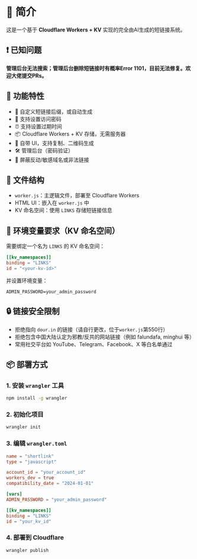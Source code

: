 # 🔗 简介

这是一个基于 **Cloudflare Workers + KV** 实现的完全由AI生成的短链接系统。

## ❗ 已知问题

**管理后台无法搜索；管理后台删除短链接时有概率Error 1101，目前无法修复。欢迎大佬提交PRs。**

## 🚀 功能特性

- 🎯 自定义短链接后缀，或自动生成
- 🔐 支持设置访问密码
- ⏰ 支持设置过期时间
- 📦 Cloudflare Workers + KV 存储，无需服务器
- 📱 自带 UI，支持复制、二维码生成
- 🛠️ 管理后台（密码验证）
- 🚫 屏蔽反动/敏感域名或非法链接

## 📁 文件结构

- `worker.js`：主逻辑文件，部署至 Cloudflare Workers
- HTML UI：嵌入在 `worker.js` 中
- KV 命名空间：使用 `LINKS` 存储短链接信息

## 🧩 环境变量要求（KV 命名空间）

需要绑定一个名为 `LINKS` 的 KV 命名空间：

```toml
[[kv_namespaces]]
binding = "LINKS"
id = "<your-kv-id>"
```

并设置环境变量：

```env
ADMIN_PASSWORD=your_admin_password
```

## 🔒 链接安全限制

- 拒绝指向 `dour.in` 的链接（请自行更改，位于`worker.js`第550行）
- 拒绝包含中国大陆认定为邪教/反共的网站链接（例如 falundafa, minghui 等）
- 常用社交平台如 YouTube、Telegram、Facebook、X 等白名单通过

## 📦 部署方式

### 1. 安装 `wrangler` 工具

```bash
npm install -g wrangler
```

### 2. 初始化项目

```bash
wrangler init
```

### 3. 编辑 `wrangler.toml`

```toml
name = "shortlink"
type = "javascript"

account_id = "your_account_id"
workers_dev = true
compatibility_date = "2024-01-01"

[vars]
ADMIN_PASSWORD = "your_admin_password"

[[kv_namespaces]]
binding = "LINKS"
id = "your_kv_id"
```

### 4. 部署到 Cloudflare

```bash
wrangler publish
```
